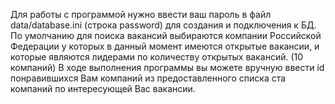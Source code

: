 Для работы с программой нужно ввести ваш пароль в файл data/database.ini (строка password) для создания и подключения к БД. 
По умолчанию для поиска вакансий выбираются компании Российской Федерации у которых в данный момент имеются открытые вакансии, и которые являются лидерами по количеству открытых вакансий. (10 компаний)
В ходе выполнения программы вы можете вручную ввести id понравившихся Вам компаний из предоставленного списка ста компаний по интересующей Вас вакансии.
